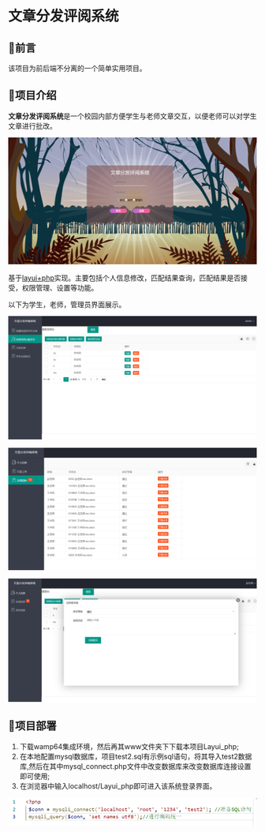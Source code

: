 # 文章分发评阅系统

## :hamburger:前言

该项目为前后端不分离的一个简单实用项目。

## :shower:项目介绍

**文章分发评阅系统**是一个校园内部方便学生与老师文章交互，以便老师可以对学生文章进行批改。

![登陆界面](./img/登陆界面.png)

基于<u>layui+php</u>实现。主要包括个人信息修改，匹配结果查询，匹配结果是否接受，权限管理、设置等功能。

以下为学生，老师，管理员界面展示。

![](./img/管理员界面.png)

![](./img/学生信息界面.png)

![](./img/老师评价界面.png)

## :ship:项目部署

1. 下载wamp64集成环境，然后再其www文件夹下下载本项目Layui_php;
2. 在本地配置mysql数据库，项目test2.sql有示例sql语句，将其导入test2数据库,然后在其中mysql_connect.php文件中改变数据库来改变数据库连接设置即可使用;
3. 在浏览器中输入localhost/Layui_php即可进入该系统登录界面。

![](./img/连接.png)



